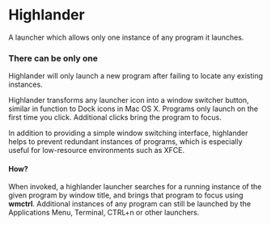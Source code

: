 # Highlander
A launcher which allows only one instance of any program it launches.

### There can be only one
Highlander will only launch a new program after failing to locate any existing instances. 

Highlander transforms any launcher icon into a window switcher button, similar in function to Dock icons in Mac OS X. Programs only launch on the first time you click. Additional clicks bring the program to focus. 

In addition to providing a simple window switching interface, highlander helps to prevent redundant instances of programs, which is especially useful for low-resource environments such as XFCE. 

#### How?
When invoked, a highlander launcher searches for a running instance of the given program by window title, and brings that program to focus using **wmctrl**. Additional instances of any program can still be launched by the Applications Menu, Terminal, CTRL+n or other launchers.


